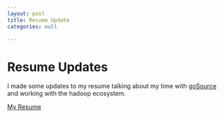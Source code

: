```yaml
---
layout: post
title: Resume Update
categories: null

---
```


# Resume Updates
I made some updates to my resume talking about my time with [goSource](gosource.com.au) and working with the hadoop ecosystem.

[My Resume](https://nokout.github.io/resume/)
